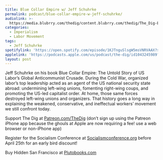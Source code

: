 ```yaml
---
title: Blue Collar Empire w/ Jeff Schuhrke
permalink: podcast/blue-collar-empire-w-jeff-schuhrke/
audiolink: >-
  https://media.blubrry.com/thedig/content.blubrry.com/thedig/The_Dig-EP_482-Schuhrke.mp3
categories:
  - Imperialism
  - Labor Movement
tags:
  - Jeff Schuhrke
spotifylink: 'https://open.spotify.com/episode/1KJTnguSlsgW5msVNRVAAX?si=3cd39ea7c66c4f5c'
applelink: 'https://podcasts.apple.com/us/podcast/the-dig/id1043245989?i=1000701955903'
layout: post
---
```


Jeff Schuhrke on his book Blue Collar Empire: The Untold Story of US Labor’s Global Anticommunist Crusade. During the Cold War, organized labor’s top leadership acted as an agent of the US national security state abroad: undermining left-wing unions, fomenting right-wing coups, and promoting the US-led capitalist order. At home, those same forces destroyed left-wing unions and organizers. That history goes a long way in explaining the weakened, conservative, and ineffectual workers’ movement we still confront today.

Support The Dig at [Patreon.com/TheDig](patreon.com/thedig "Patreon.com/TheDig") (don’t sign up using the Patreon iPhone app because the ghouls at Apple are now requiring a fee! use a web browser or non-iPhone app)

Register for the Socialism Conference at [Socialismconference.org](Socialismconference.org) before April 25th for an early bird discount!

Buy Hidden San Francisco at [Plutobooks.com](Plutobooks.com)
